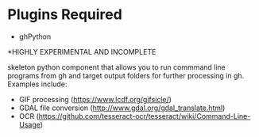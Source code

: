 # Plugins Required

- ghPython

*HIGHLY EXPERIMENTAL AND INCOMPLETE

skeleton python component that allows you to run commmand line programs from gh and target output folders for further processing in gh.
Examples include:
- GIF processing (https://www.lcdf.org/gifsicle/)
- GDAL file conversion (http://www.gdal.org/gdal_translate.html)
- OCR (https://github.com/tesseract-ocr/tesseract/wiki/Command-Line-Usage)
